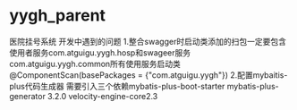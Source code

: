 # yygh_parent
医院挂号系统
开发中遇到的问题
1.整合swagger时启动类添加的扫包一定要包含使用者服务com.atguigu.yygh.hosp和swageer服务com.atguigu.yygh.common所有使用服务启动类
   @ComponentScan(basePackages = {"com.atguigu.yygh"})
2.配置mybaitis-plus代码生成器
  需要引入三个依赖mybatis-plus-boot-starter mybatis-plus-generator 3.2.0  velocity-engine-core2.3